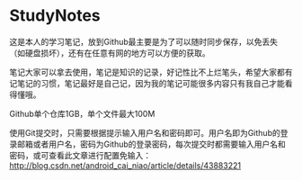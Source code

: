 # StudyNotes
这是本人的学习笔记，放到Github最主要是为了可以随时同步保存，以免丢失（如硬盘损坏），还有在任意有网的地方可以方便的获取。

笔记大家可以拿去使用，笔记是知识的记录，好记性比不上烂笔头，希望大家都有记笔记的习惯，笔记最好是自己记，因为我的笔记可能很多内容只有我自己才能看得懂哦。

Github单个仓库1GB，单个文件最大100M

使用Git提交时，只需要根据提示输入用户名和密码即可。用户名即为Github的登录邮箱或者用户名，密码为Github的登录密码，每次提交时都需要输入用户名和密码，或可查看此文章进行配置免输入：http://blog.csdn.net/android_cai_niao/article/details/43883221
